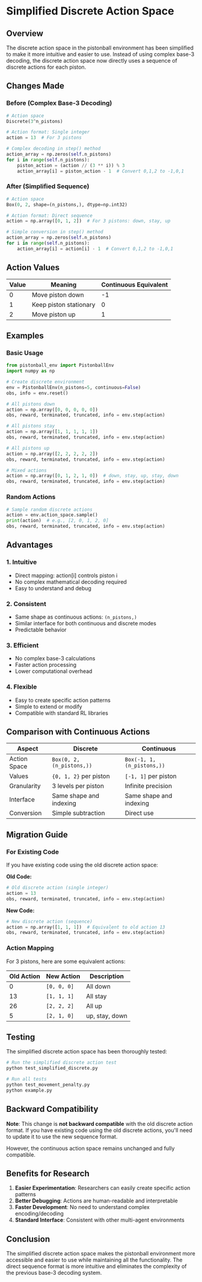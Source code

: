 # Simplified Discrete Action Space

## Overview

The discrete action space in the pistonball environment has been simplified to make it more intuitive and easier to use. Instead of using complex base-3 decoding, the discrete action space now directly uses a sequence of discrete actions for each piston.

## Changes Made

### Before (Complex Base-3 Decoding)
```python
# Action space
Discrete(3^n_pistons)

# Action format: Single integer
action = 13  # For 3 pistons

# Complex decoding in step() method
action_array = np.zeros(self.n_pistons)
for i in range(self.n_pistons):
    piston_action = (action // (3 ** i)) % 3
    action_array[i] = piston_action - 1  # Convert 0,1,2 to -1,0,1
```

### After (Simplified Sequence)
```python
# Action space
Box(0, 2, shape=(n_pistons,), dtype=np.int32)

# Action format: Direct sequence
action = np.array([0, 1, 2])  # For 3 pistons: down, stay, up

# Simple conversion in step() method
action_array = np.zeros(self.n_pistons)
for i in range(self.n_pistons):
    action_array[i] = action[i] - 1  # Convert 0,1,2 to -1,0,1
```

## Action Values

| Value | Meaning | Continuous Equivalent |
|-------|---------|----------------------|
| 0 | Move piston down | -1 |
| 1 | Keep piston stationary | 0 |
| 2 | Move piston up | 1 |

## Examples

### Basic Usage
```python
from pistonball_env import PistonballEnv
import numpy as np

# Create discrete environment
env = PistonballEnv(n_pistons=5, continuous=False)
obs, info = env.reset()

# All pistons down
action = np.array([0, 0, 0, 0, 0])
obs, reward, terminated, truncated, info = env.step(action)

# All pistons stay
action = np.array([1, 1, 1, 1, 1])
obs, reward, terminated, truncated, info = env.step(action)

# All pistons up
action = np.array([2, 2, 2, 2, 2])
obs, reward, terminated, truncated, info = env.step(action)

# Mixed actions
action = np.array([0, 1, 2, 1, 0])  # down, stay, up, stay, down
obs, reward, terminated, truncated, info = env.step(action)
```

### Random Actions
```python
# Sample random discrete actions
action = env.action_space.sample()
print(action)  # e.g., [2, 0, 1, 2, 0]
obs, reward, terminated, truncated, info = env.step(action)
```

## Advantages

### 1. **Intuitive**
- Direct mapping: action[i] controls piston i
- No complex mathematical decoding required
- Easy to understand and debug

### 2. **Consistent**
- Same shape as continuous actions: `(n_pistons,)`
- Similar interface for both continuous and discrete modes
- Predictable behavior

### 3. **Efficient**
- No complex base-3 calculations
- Faster action processing
- Lower computational overhead

### 4. **Flexible**
- Easy to create specific action patterns
- Simple to extend or modify
- Compatible with standard RL libraries

## Comparison with Continuous Actions

| Aspect | Discrete | Continuous |
|--------|----------|------------|
| Action Space | `Box(0, 2, (n_pistons,))` | `Box(-1, 1, (n_pistons,))` |
| Values | `{0, 1, 2}` per piston | `[-1, 1]` per piston |
| Granularity | 3 levels per piston | Infinite precision |
| Interface | Same shape and indexing | Same shape and indexing |
| Conversion | Simple subtraction | Direct use |

## Migration Guide

### For Existing Code
If you have existing code using the old discrete action space:

**Old Code:**
```python
# Old discrete action (single integer)
action = 13
obs, reward, terminated, truncated, info = env.step(action)
```

**New Code:**
```python
# New discrete action (sequence)
action = np.array([1, 1, 1])  # Equivalent to old action 13
obs, reward, terminated, truncated, info = env.step(action)
```

### Action Mapping
For 3 pistons, here are some equivalent actions:

| Old Action | New Action | Description |
|------------|------------|-------------|
| 0 | `[0, 0, 0]` | All down |
| 13 | `[1, 1, 1]` | All stay |
| 26 | `[2, 2, 2]` | All up |
| 5 | `[2, 1, 0]` | up, stay, down |

## Testing

The simplified discrete action space has been thoroughly tested:

```bash
# Run the simplified discrete action test
python test_simplified_discrete.py

# Run all tests
python test_movement_penalty.py
python example.py
```

## Backward Compatibility

**Note**: This change is **not backward compatible** with the old discrete action format. If you have existing code using the old discrete actions, you'll need to update it to use the new sequence format.

However, the continuous action space remains unchanged and fully compatible.

## Benefits for Research

1. **Easier Experimentation**: Researchers can easily create specific action patterns
2. **Better Debugging**: Actions are human-readable and interpretable
3. **Faster Development**: No need to understand complex encoding/decoding
4. **Standard Interface**: Consistent with other multi-agent environments

## Conclusion

The simplified discrete action space makes the pistonball environment more accessible and easier to use while maintaining all the functionality. The direct sequence format is more intuitive and eliminates the complexity of the previous base-3 decoding system. 